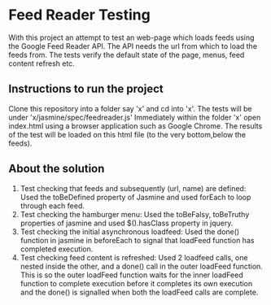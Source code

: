 # Feed Reader Testing

With this project an attempt to test an web-page which loads feeds using the Google Feed Reader API. The API needs the url from which to load the feeds from. The tests verify the default state of the page, menus, feed content refresh etc.


## Instructions to run the project
Clone this repository into a folder say 'x' and cd into 'x'. The tests will be under 'x/jasmine/spec/feedreader.js' Immediately within the folder 'x' open index.html using a browser application such as Google Chrome. The results of the test will be loaded on this html file (to the very bottom,below the feeds).

## About the solution
1. Test checking that feeds and subsequently (url, name) are defined: Used the toBeDefined property of Jasmine and used forEach to loop   through each feed.
2. Test checking the hamburger menu: Used the toBeFalsy, toBeTruthy properties of jasmine and used $().hasClass property in jquery.
3. Test checking the initial asynchronous loadfeed: Used the done() function in jasmine in beforeEach to signal that loadFeed function has completed execution.
4. Test checking feed content is refreshed: Used 2 loadfeed calls, one nested inside the other, and a done() call in the outer loadFeed function. This is so the outer loadFeed function waits for the inner loadFeed function to complete execution before it completes its own execution and the done() is signalled when both the loadFeed calls are complete.

